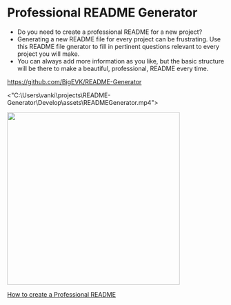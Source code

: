 # Professional README Generator 
- Do you need to create a professional README for a new project?
- Generating a new README file for every project can be frustrating. Use this README file gnerator to fill in pertinent questions relevant to every project you will make.
- You can always add more information as you like, but the basic structure will be there to make a beautiful, professional, README every time.

https://github.com/BigEVK/README-Generator

<"C:\Users\vanki\projects\README-Generator\Develop\assets\READMEGenerator.mp4">

<img src="./Develop/assets/readmeGeneratorScreenShot" width="400" >



[How to create a Professional README](https://coding-boot-camp.github.io/full-stack/github/professional-readme-guide)
